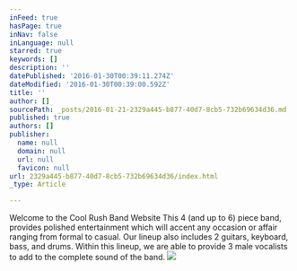 ```yaml
---
inFeed: true
hasPage: true
inNav: false
inLanguage: null
starred: true
keywords: []
description: ''
datePublished: '2016-01-30T00:39:11.274Z'
dateModified: '2016-01-30T00:39:00.592Z'
title: ''
author: []
sourcePath: _posts/2016-01-21-2329a445-b877-40d7-8cb5-732b69634d36.md
published: true
authors: []
publisher:
  name: null
  domain: null
  url: null
  favicon: null
url: 2329a445-b877-40d7-8cb5-732b69634d36/index.html
_type: Article

---
```

Welcome to the Cool Rush Band Website
This 4 (and up to 6) piece band, provides polished entertainment which will accent any occasion or affair ranging from formal to casual. Our lineup also includes 2 guitars, keyboard, bass, and drums. Within this lineup, we are able to provide 3 male vocalists to add to the complete sound of the band. ![](https://the-grid-user-content.s3-us-west-2.amazonaws.com/f821038c-bce6-46e0-96e5-eb74f5aebcb1.jpg)